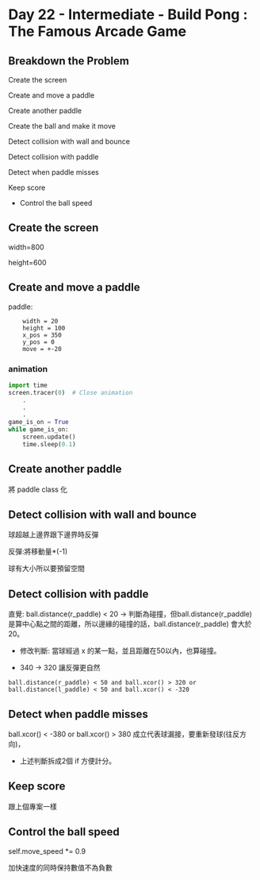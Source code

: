 # Day 22 - Intermediate - Build Pong : The Famous Arcade Game

## Breakdown the Problem

Create the screen

Create and move a paddle

Create another paddle

Create the ball and make it move

Detect collision with wall and bounce

Detect collision with paddle

Detect when paddle misses

Keep score

* Control the ball speed

## Create the screen

width=800

height=600

## Create and move a paddle

paddle:
```
    width = 20
    height = 100
    x_pos = 350
    y_pos = 0
    move = +-20
```

### animation
```python
import time
screen.tracer(0)  # Close animation
    .
    .
    .
game_is_on = True
while game_is_on:
    screen.update()
    time.sleep(0.1)
```

 ## Create another paddle

將 paddle class 化

## Detect collision with wall and bounce

球超越上邊界跟下邊界時反彈

反彈:將移動量*(-1)

球有大小所以要預留空間

## Detect collision with paddle

直覺: ball.distance(r_paddle) < 20 -> 判斷為碰撞，但ball.distance(r_paddle)是算中心點之間的距離，所以邊緣的碰撞的話，ball.distance(r_paddle) 會大於20。

* 修改判斷: 當球經過 x 的某一點，並且距離在50以內，也算碰撞。

* 340 -> 320 讓反彈更自然

```
ball.distance(r_paddle) < 50 and ball.xcor() > 320 or ball.distance(l_paddle) < 50 and ball.xcor() < -320
```

## Detect when paddle misses

ball.xcor() < -380 or ball.xcor() > 380 成立代表球漏接，要重新發球(往反方向)，

* 上述判斷拆成2個 if 方便計分。

## Keep score

跟上個專案一樣

## Control the ball speed

self.move_speed *= 0.9

加快速度的同時保持數值不為負數


